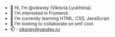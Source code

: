 - 👋 Hi, I’m @viksney (Viktoria Lyukhtina).
- 👀 I’m interested in Frontend.
- 🌱 I’m currently learning HTML, CSS, JavaScript.
- 💞️ I’m looking to collaborate on smf cool.
- 📫 : viksney@yandex.ru

<!---
viksney/viksney is a ✨ special ✨ repository because its `README.md` (this file) appears on your GitHub profile.
You can click the Preview link to take a look at your changes.
--->
